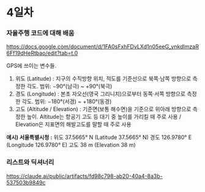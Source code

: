 # 4일차
### 자율주행 코드에 대해 배움
https://docs.google.com/document/d/1FA0sFxhFDvLXd1n05eeG_ynkdImzaR6Ff19dHeRtbao/edit?tab=t.0

GPS에 쓰이는 변수들.
1. 위도 (Latitude) : 지구의 수직방향 위치, 적도를 기준선으로 북쪽·남쪽 방향으로 측정한 각도. 범위: −90°(남극) ~ +90°(북극)
2. 경도 (Longitude) : 본초 자오선(영국 그리니치)으로부터 동쪽·서쪽 방향으로 측정한 각도. 범위: −180°(서경) ~ +180°(동경)
3. 고도 (Altitude / Elevation) : 기준면(보통 해수면)을 기준으로 위아래 방향으로 측정한 높이. Altitude는 항공기 고도 등 대기 중 높이를 가리킬 때 주로 사용 / Elevation은 지표면의 해발고도를 말할 때 주로 사용


**예시) 서울특별시청 :**
위도 37.5665° N (Latitude 37.5665° N)
경도 126.9780° E (Longitude 126.9780° E)
고도 38 m (Elevation 38 m)

### 리스트와 딕셔너리
https://claude.ai/public/artifacts/fd98c798-ab20-40a4-8a3b-537503b9849c

